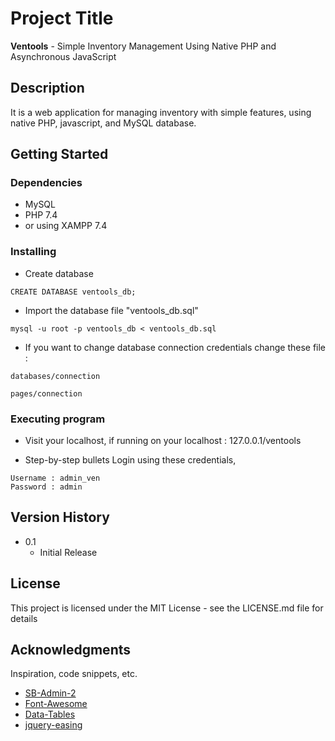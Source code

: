 # Project Title

**Ventools** - Simple Inventory Management Using Native PHP and Asynchronous JavaScript

## Description

It is a web application for managing inventory with simple features, using native PHP, javascript, and MySQL database.

## Getting Started

### Dependencies

* MySQL
* PHP 7.4
* or using XAMPP 7.4

### Installing

* Create database 
```
CREATE DATABASE ventools_db;
```
* Import the database file "ventools_db.sql"
```
mysql -u root -p ventools_db < ventools_db.sql
```

* If you want to change database connection credentials change these file : 
```
databases/connection 
```
```
pages/connection
```

### Executing program

* Visit your localhost, if running on your localhost :
127.0.0.1/ventools

* Step-by-step bullets
Login using these credentials, 
```
Username : admin_ven
Password : admin
```

## Version History

* 0.1
    * Initial Release

## License

This project is licensed under the MIT License - see the LICENSE.md file for details

## Acknowledgments

Inspiration, code snippets, etc.
* [SB-Admin-2](https://github.com/startbootstrap/startbootstrap-sb-admin-2)
* [Font-Awesome](https://github.com/FortAwesome/Font-Awesome)
* [Data-Tables](https://github.com/DataTables/DataTables)
* [jquery-easing](https://github.com/gdsmith/jquery.easing)
